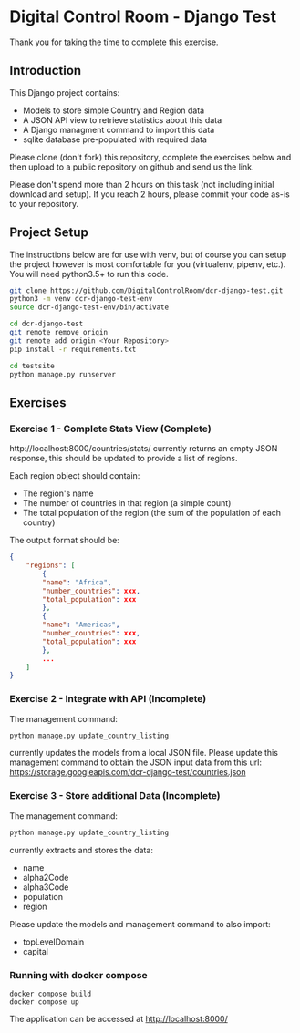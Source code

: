 # Digital Control Room - Django Test

Thank you for taking the time to complete this exercise.

## Introduction

This Django project contains:
 * Models to store simple Country and Region data
 * A JSON API view to retrieve statistics about this data
 * A Django managment command to import this data
 * sqlite database pre-populated with required data

Please clone (don't fork) this repository, complete the exercises below and then upload to a public repository on github and send us the link.

Please don't spend more than 2 hours on this task (not including initial download and setup). If you reach 2 hours, please commit your code as-is to your repository.

## Project Setup

The instructions below are for use with venv, but of course you can setup the project however is most comfortable for you (virtualenv, pipenv, etc.). You will need python3.5+ to run this code.

```bash
git clone https://github.com/DigitalControlRoom/dcr-django-test.git
python3 -m venv dcr-django-test-env
source dcr-django-test-env/bin/activate

cd dcr-django-test
git remote remove origin
git remote add origin <Your Repository>
pip install -r requirements.txt

cd testsite
python manage.py runserver
```

## Exercises

### Exercise 1 - Complete Stats View (Complete)

http://localhost:8000/countries/stats/ currently returns an empty JSON response, this should be updated to provide a list of regions. 

Each region object should contain:
 * The region's name
 * The number of countries in that region (a simple count)
 * The total population of the region (the sum of the population of each country)

The output format should be:
```json
{
    "regions": [
        {
        "name": "Africa",
        "number_countries": xxx,
        "total_population": xxx
        },
        {
        "name": "Americas",
        "number_countries": xxx,
        "total_population": xxx
        },
        ...
    ]
}
```

### Exercise 2 - Integrate with API (Incomplete)

The management command:
```bash
python manage.py update_country_listing
```
currently updates the models from a local JSON file. Please update this management command to obtain the JSON input data from this url:  
https://storage.googleapis.com/dcr-django-test/countries.json

### Exercise 3 - Store additional Data (Incomplete)

The management command:
```bash
python manage.py update_country_listing
```
currently extracts and stores the data:
 * name
 * alpha2Code
 * alpha3Code
 * population
 * region

Please update the models and management command to also import:
 * topLevelDomain
 * capital

### Running with docker compose

```
docker compose build
docker compose up
```

The application can be accessed at [http://localhost:8000/](http://localhost:8000/)
